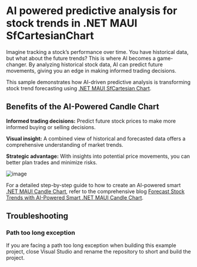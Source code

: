 # AI powered predictive analysis for stock trends in .NET MAUI SfCartesianChart

Imagine tracking a stock’s performance over time. You have historical data, but what about the future trends? This is where AI becomes a game-changer. By analyzing historical stock data, AI can predict future movements, giving you an edge in making informed trading decisions.

This sample demonstrates how AI-driven predictive analysis is transforming stock trend forecasting using [.NET MAUI SfCartesian Chart](https://help.syncfusion.com/maui/cartesian-charts/getting-started).

## Benefits of the AI-Powered Candle Chart
**Informed trading decisions:** Predict future stock prices to make more informed buying or selling decisions.

**Visual insight:** A combined view of historical and forecasted data offers a comprehensive understanding of market trends.

**Strategic advantage:** With insights into potential price movements, you can better plan trades and minimize risks.

![image](https://github.com/user-attachments/assets/898ac790-0127-4994-9f33-96e0af5112b0)

For a detailed step-by-step guide to how to create an AI-powered smart [.NET MAUI Candle Chart](https://help.syncfusion.com/maui/cartesian-charts/candle), refer to the comprehensive blog [Forecast Stock Trends with AI-Powered Smart .NET MAUI Candle Chart](https://www.syncfusion.com/blogs/post/forecast-stock-in-smart-maui-candle-chart).

## Troubleshooting
### Path too long exception
If you are facing a path too long exception when building this example project, close Visual Studio and rename the repository to short and build the project.

